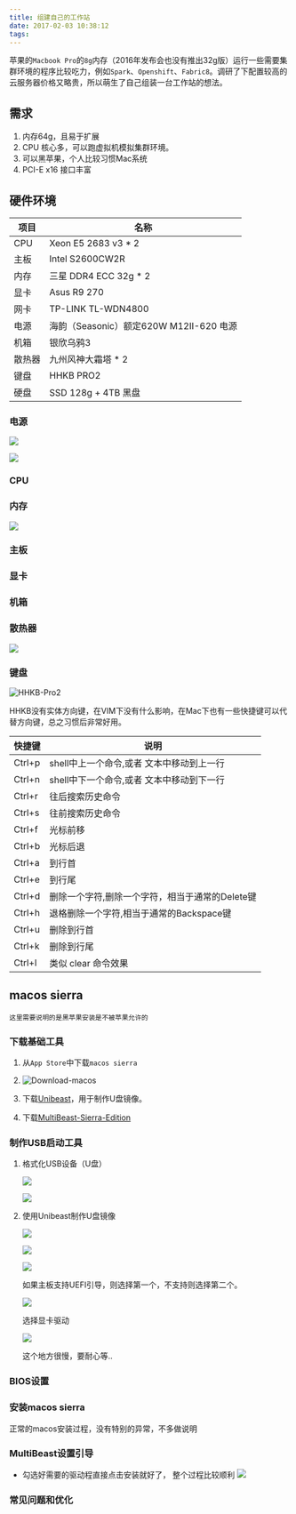 ```yaml
---
title: 组建自己的工作站
date: 2017-02-03 10:38:12
tags: 
---
```


苹果的`Macbook Pro`的`8g`内存（2016年发布会也没有推出32g版）运行一些需要集群环境的程序比较吃力，例如`Spark`、`Openshift`、`Fabric8`。调研了下配置较高的云服务器价格又略贵，所以萌生了自己组装一台工作站的想法。

## 需求

1. 内存64g，且易于扩展
2. CPU 核心多，可以跑虚拟机模拟集群环境。
3. 可以黑苹果，个人比较习惯Mac系统
4. PCI-E x16 接口丰富

## 硬件环境

项目 | 名称
-----|-----
CPU | Xeon E5 2683 v3 * 2
主板 | Intel S2600CW2R
内存 | 三星 DDR4 ECC 32g * 2
显卡 | Asus R9 270
网卡 | TP-LINK TL-WDN4800
电源 | 海韵（Seasonic）额定620W M12II-620 电源
机箱 | 银欣乌鸦3
散热器 | 九州风神大霜塔 * 2
键盘 | HHKB PRO2
硬盘 | SSD 128g + 4TB 黑盘

### 电源

![](/images/power-1.jpg)

![](/images/power-2.jpg)

### CPU

### 内存

![](/images/memory.jpg)

### 主板

### 显卡

### 机箱

### 散热器

![](/images/radiator.jpg)

### 键盘

![HHKB-Pro2](/images/hhkb-keyboard.jpg)

HHKB没有实体方向键，在VIM下没有什么影响，在Mac下也有一些快捷键可以代替方向键，总之习惯后非常好用。

快捷键 | 说明
-------|-----
Ctrl+p | shell中上一个命令,或者 文本中移动到上一行
Ctrl+n | shell中下一个命令,或者 文本中移动到下一行
Ctrl+r | 往后搜索历史命令
Ctrl+s | 往前搜索历史命令
Ctrl+f | 光标前移
Ctrl+b | 光标后退
Ctrl+a | 到行首
Ctrl+e | 到行尾
Ctrl+d | 删除一个字符,删除一个字符，相当于通常的Delete键
Ctrl+h | 退格删除一个字符,相当于通常的Backspace键
Ctrl+u | 删除到行首
Ctrl+k | 删除到行尾
Ctrl+l | 类似 clear 命令效果

## macos sierra

    这里需要说明的是黑苹果安装是不被苹果允许的

### 下载基础工具

1. 从`App Store`中下载`macos sierra`

2. ![Download-macos](/images/download-macos-sierra.png)

3. 下载[Unibeast](/assets/UniBeast-7.0.1.zip)，用于制作U盘镜像。

4. 下载[MultiBeast-Sierra-Edition](/assets/MultiBeast-Sierra-Edition-9.0.1.zip)

### 制作USB启动工具

1. 格式化USB设备（U盘）

    ![](/images/formatter-usb-boot-device.png)

    ![](/images/formatter-usb-boot-device2.png)

2. 使用Unibeast制作U盘镜像

    ![](/images/selected-usb.png)

    ![](/images/selected-installation-type.png)

    ![](/images/bootloader-configuration.png)

    如果主板支持UEFI引导，则选择第一个，不支持则选择第二个。

    ![](/images/graph-device.png)

    选择显卡驱动

    ![](/images/copying-files.png)

    这个地方很慢，要耐心等..

### BIOS设置

### 安装macos sierra

正常的macos安装过程，没有特别的异常，不多做说明

### MultiBeast设置引导

* 勾选好需要的驱动程直接点击安装就好了， 整个过程比较顺利
![](/images/multibeast.png)


### 常见问题和优化

